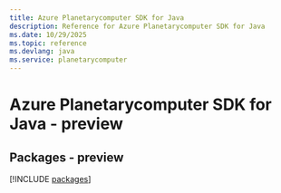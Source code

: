 ```yaml
---
title: Azure Planetarycomputer SDK for Java
description: Reference for Azure Planetarycomputer SDK for Java
ms.date: 10/29/2025
ms.topic: reference
ms.devlang: java
ms.service: planetarycomputer
---
```

# Azure Planetarycomputer SDK for Java - preview
## Packages - preview
[!INCLUDE [packages](planetarycomputer-index.md)]